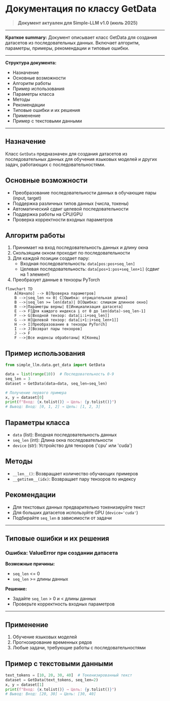 # Документация по классу GetData

> **Документ актуален для Simple-LLM v1.0 (июль 2025)**

---

**Краткое summary:**
Документ описывает класс GetData для создания датасетов из последовательных данных. Включает алгоритм, параметры, примеры, рекомендации и типовые ошибки.

---

**Структура документа:**
- Назначение
- Основные возможности
- Алгоритм работы
- Пример использования
- Параметры класса
- Методы
- Рекомендации
- Типовые ошибки и их решения
- Применение
- Пример с текстовыми данными

---

## Назначение
Класс `GetData` предназначен для создания датасетов из последовательных данных для обучения языковых моделей и других задач, работающих с последовательностями.

## Основные возможности
- Преобразование последовательности данных в обучающие пары (input, target)
- Поддержка различных типов данных (числа, токены)
- Автоматический сдвиг целевой последовательности
- Поддержка работы на CPU/GPU
- Проверка корректности входных параметров

## Алгоритм работы
1. Принимает на вход последовательность данных и длину окна
2. Скользящим окном проходит по последовательности
3. Для каждой позиции создает пару:
   - Входная последовательность: `data[pos:pos+seq_len]`
   - Целевая последовательность: `data[pos+1:pos+seq_len+1]` (сдвиг на 1 элемент)
4. Преобразует данные в тензоры PyTorch

```mermaid
flowchart TD
    A[Начало] --> B[Проверка параметров]
    B -->|seq_len <= 0| C[Ошибка: отрицательная длина]
    B -->|seq_len >= len(data)| D[Ошибка: слишком длинное окно]
    B -->|Параметры верны| E[Инициализация датасета]
    E --> F[Для каждого индекса i от 0 до len(data)-seq_len-1]
    F --> G[Входной тензор: data[i:i+seq_len]]
    G --> H[Целевой тензор: data[i+1:i+seq_len+1]]
    H --> I[Преобразование в тензоры PyTorch]
    I --> J[Возврат пары тензоров]
    J --> F
    F -->|Все индексы обработаны| K[Конец]
```

## Пример использования
```python
from simple_llm.data.get_data import GetData

data = list(range(10))  # Последовательность 0-9
seq_len = 3
dataset = GetData(data=data, seq_len=seq_len)

# Получение первого примера
x, y = dataset[0] 
print(f"Вход: {x.tolist()} → Цель: {y.tolist()}")
# Вывод: Вход: [0, 1, 2] → Цель: [1, 2, 3]
```

## Параметры класса
- `data` (list): Входная последовательность данных
- `seq_len` (int): Длина окна последовательности
- `device` (str): Устройство для тензоров ('cpu' или 'cuda')

## Методы
- `__len__()`: Возвращает количество обучающих примеров
- `__getitem__(idx)`: Возвращает пару тензоров по индексу

## Рекомендации
- Для текстовых данных предварительно токенизируйте текст
- Для больших датасетов используйте GPU (`device='cuda'`)
- Подбирайте `seq_len` в зависимости от задачи

---

## Типовые ошибки и их решения

### Ошибка: ValueError при создании датасета
**Возможные причины:**
- `seq_len` <= 0
- `seq_len` >= длины данных

**Решение:**
- Задайте `seq_len` > 0 и < длины данных
- Проверьте корректность входных параметров

---

## Применение
1. Обучение языковых моделей
2. Прогнозирование временных рядов
3. Любые задачи, требующие работы с последовательностями

## Пример с текстовыми данными
```python
text_tokens = [10, 20, 30, 40]  # Токенизированный текст
dataset = GetData(text_tokens, seq_len=2)
x, y = dataset[1]
print(f"Вход: {x.tolist()} → Цель: {y.tolist()}")
# Вывод: Вход: [20, 30] → Цель: [30, 40]
```
